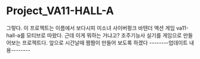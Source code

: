# Project_VA11-HALL-A
그렇다. 이 프로젝트는 이름에서 보다시피 미소녀 사이버펑크 바텐더 액션 게임 va11-hall-a를 모티브로 따왔다.
근데 이게 뭐하는 거냐고?
조주기능사 실기를 게임으로 만들어보는 프로젝트다.
앞으로 시간날때 짬짬이 만들어 보도록 하겠다
--------업데이트 내용--------
